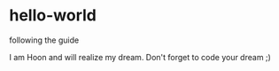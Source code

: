 # hello-world
following the guide

I am Hoon and will realize my dream. Don't forget to code your dream ;)
